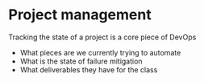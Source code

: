 # Project management

Tracking the state of a project is a core piece of DevOps

- What pieces are we currently trying to automate
- What is the state of failure mitigation
- What deliverables they have for the class
